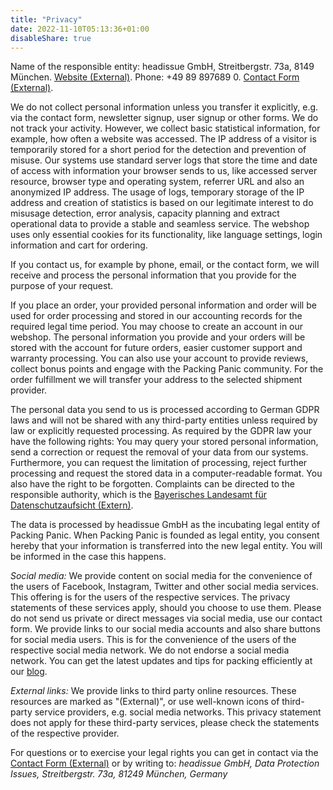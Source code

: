 ```yaml
---
title: "Privacy"
date: 2022-11-10T05:13:36+01:00
disableShare: true
---
```


Name of the responsible entity: headissue GmbH, Streitbergstr. 73a, 8149 München. [Website (External)](https://www.headissue.com). Phone: +49 89 897689 0. [Contact Form (External)](https://www.headissue.com/contact.html).

We do not collect personal information unless you transfer it explicitly, e.g. via the contact form, newsletter signup, user signup or other forms. We do not track your activity. However, we collect basic statistical information, for example, how often a website was accessed. The IP address of a visitor is temporarily stored for a short period for the detection and prevention of misuse. Our systems use standard server logs that store the time and date of access with information your browser sends to us, like accessed server resource, browser type and operating system, referrer URL and also an anonymized IP address. The usage of logs, temporary storage of the IP address and creation of statistics is based on our legitimate interest to do misusage detection, error analysis, capacity planning and extract operational data to provide a stable and seamless service. The webshop uses only essential cookies for its functionality, like language settings, login information and cart for ordering.

If you contact us, for example by phone, email, or the contact form, we will receive and process the personal information that you provide for the purpose of your request.

If you place an order, your provided personal information and order will be used for order processing and stored in our accounting records for the required legal time period. You may choose to create an account in our webshop. The personal information you provide and your orders will be stored with the account for future orders, easier customer support and warranty processing. You can also use your account to provide reviews, collect bonus points and engage with the Packing Panic community. For the order fulfillment we will transfer your address to the selected shipment provider.

The personal data you send to us is processed according to German GDPR laws and will not be shared with any third-party entities unless required by law or explicitly requested processing. As required by the GDPR law your have the following rights: You may query your stored personal information, send a correction or request the removal of your data from our systems. Furthermore, you can request the limitation of processing, reject further processing and request the stored data in a computer-readable format. You also have the right to be forgotten. Complaints can be directed to the responsible authority, which is the [Bayerisches Landesamt für Datenschutzaufsicht (Extern)](https://lda.bayern.de).

The data is processed by headissue GmbH as the incubating legal entity of Packing Panic. When Packing Panic is founded as legal entity, you consent hereby that your information is transferred into the new legal entity. You will be informed in the case this happens.

*Social media:* We provide content on social media for the convenience of the users of Facebook, Instagram, Twitter and other social media services. This offering is for the users of the respective services. The privacy statements of these services apply, should you choose to use them. Please do not send us private or direct messages via social media, use our contact form. We provide links to our social media accounts and also share buttons for social media users. This is for the convenience of the users of the respective social media network. We do not endorse a social media network. You can get the latest updates and tips for packing efficiently at our [blog](https://blog.packingpanic.com).

*External links:* We provide links to third party online resources. These resources are marked as "(External)", or use well-known icons of third-party service providers, e.g. social media networks. This privacy statement does not apply for these third-party services, please check the statements of the respective provider.

For questions or to exercise your legal rights you can get in contact via the [Contact Form (External)](https://www.headissue.com/contact.html) or by writing to: _headissue GmbH, Data Protection Issues, Streitbergstr. 73a, 81249 München, Germany_
